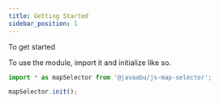```yaml
---
title: Getting Started
sidebar_position: 1
---
```


To get started 

To use the module, import it and initialize like so.

```javascript
import * as mapSelector from '@javaabu/js-map-selector';

mapSelector.init();
```
